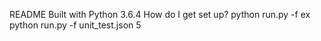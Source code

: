 README
Built with Python 3.6.4
How do I get set up?
python run.py -f <JSON file to clone> <clone ID>
ex python run.py -f unit_test.json 5
